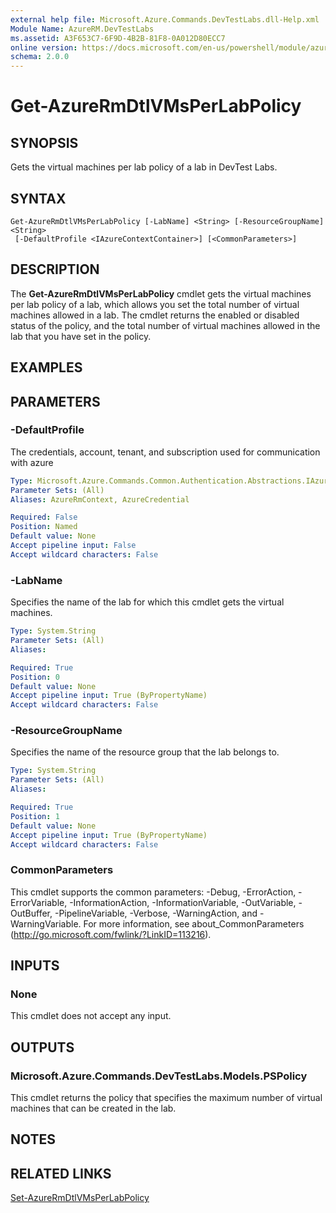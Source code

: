 ```yaml
---
external help file: Microsoft.Azure.Commands.DevTestLabs.dll-Help.xml
Module Name: AzureRM.DevTestLabs
ms.assetid: A3F653C7-6F9D-4B2B-81F8-0A012D80ECC7
online version: https://docs.microsoft.com/en-us/powershell/module/azurerm.devtestlabs/get-azurermdtlvmsperlabpolicy
schema: 2.0.0
---
```


# Get-AzureRmDtlVMsPerLabPolicy

## SYNOPSIS
Gets the virtual machines per lab policy of a lab in DevTest Labs.

## SYNTAX

```
Get-AzureRmDtlVMsPerLabPolicy [-LabName] <String> [-ResourceGroupName] <String>
 [-DefaultProfile <IAzureContextContainer>] [<CommonParameters>]
```

## DESCRIPTION
The **Get-AzureRmDtlVMsPerLabPolicy** cmdlet gets the virtual machines per lab policy of a lab, which allows you set the total number of virtual machines allowed in a lab.
The cmdlet returns the enabled or disabled status of the policy, and the total number of virtual machines allowed in the lab that you have set in the policy.

## EXAMPLES

## PARAMETERS

### -DefaultProfile
The credentials, account, tenant, and subscription used for communication with azure

```yaml
Type: Microsoft.Azure.Commands.Common.Authentication.Abstractions.IAzureContextContainer
Parameter Sets: (All)
Aliases: AzureRmContext, AzureCredential

Required: False
Position: Named
Default value: None
Accept pipeline input: False
Accept wildcard characters: False
```

### -LabName
Specifies the name of the lab for which this cmdlet gets the virtual machines.

```yaml
Type: System.String
Parameter Sets: (All)
Aliases:

Required: True
Position: 0
Default value: None
Accept pipeline input: True (ByPropertyName)
Accept wildcard characters: False
```

### -ResourceGroupName
Specifies the name of the resource group that the lab belongs to.

```yaml
Type: System.String
Parameter Sets: (All)
Aliases:

Required: True
Position: 1
Default value: None
Accept pipeline input: True (ByPropertyName)
Accept wildcard characters: False
```

### CommonParameters
This cmdlet supports the common parameters: -Debug, -ErrorAction, -ErrorVariable, -InformationAction, -InformationVariable, -OutVariable, -OutBuffer, -PipelineVariable, -Verbose, -WarningAction, and -WarningVariable. For more information, see about_CommonParameters (http://go.microsoft.com/fwlink/?LinkID=113216).

## INPUTS

### None
This cmdlet does not accept any input.

## OUTPUTS

### Microsoft.Azure.Commands.DevTestLabs.Models.PSPolicy
This cmdlet returns the policy that specifies the maximum number of virtual machines that can be created in the lab.

## NOTES

## RELATED LINKS

[Set-AzureRmDtlVMsPerLabPolicy](./Set-AzureRmDtlVMsPerLabPolicy.md)


